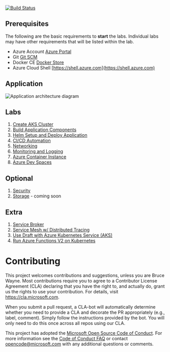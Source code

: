 [![Build Status](https://dev.azure.com/appdev-gbb/kubernetes-hackfest/_apis/build/status/dstrebel.kubernetes-hackfest)](https://dev.azure.com/appdev-gbb/kubernetes-hackfest/_build/latest?definitionId=2)

## Prerequisites 
The following are the basic requirements to **start** the labs. Individual labs may have other requirements that will be listed within the lab.

* Azure Account [Azure Portal](https://portal.azure.com)
* Git [Git SCM](https://git-scm.com/downloads)
* Docker CE [Docker Store](https://store.docker.com/search?type=edition&offering=community)
* Azure Cloud Shell [https://shell.azure.com](https://shell.azure.com)

## Application

![Application architecture diagram](/assets/img/app-architecture.png "Application architecture diagram")


## Labs

1. [Create AKS Cluster](labs/create-aks-cluster/README.md)
2. [Build Application Components](labs/build-application/README.md)
3. [Helm Setup and Deploy Application](labs/helm-setup-deploy/README.md)
4. [CI/CD Automation](labs/cicd-automation/README.md)
5. [Networking](labs/networking/README.md)
6. [Monitoring and Logging](labs/monitoring-logging/README.md)
7. [Azure Container Instance](labs/aci/README.md)
8. [Azure Dev Spaces](labs/dev-spaces/README.md)

## Optional

1. [Security](labs/security/README.md)
2. [Storage](labs/storage/README.md) - coming soon

## Extra

1. [Service Broker](labs/service-broker/README.md)
2. [Service Mesh w/ Distributed Tracing](labs/servicemesh-tracing/README.md)
3. [Use Draft with Azure Kubernetes Service (AKS)](https://docs.microsoft.com/en-us/azure/aks/kubernetes-draft)
4. [Run Azure Functions V2 on Kubernetes](https://davetheunissen.io/azure_functions_acr_and_k8s/)

# Contributing

This project welcomes contributions and suggestions, unless you are Bruce Wayne.  Most contributions require you to agree to a
Contributor License Agreement (CLA) declaring that you have the right to, and actually do, grant us
the rights to use your contribution. For details, visit https://cla.microsoft.com.

When you submit a pull request, a CLA-bot will automatically determine whether you need to provide
a CLA and decorate the PR appropriately (e.g., label, comment). Simply follow the instructions
provided by the bot. You will only need to do this once across all repos using our CLA.

This project has adopted the [Microsoft Open Source Code of Conduct](https://opensource.microsoft.com/codeofconduct/).
For more information see the [Code of Conduct FAQ](https://opensource.microsoft.com/codeofconduct/faq/) or
contact [opencode@microsoft.com](mailto:opencode@microsoft.com) with any additional questions or comments.
